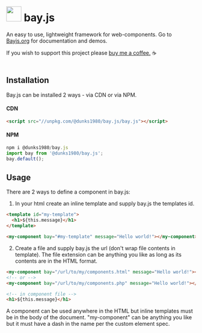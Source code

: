 # <img src="https://unpkg.com/@dunks1980/bay.js/bayjswide.svg?v=1" width="40"> bay.js

An easy to use, lightweight framework for web-components. Go to [Bayjs.org](https://bayjs.org/) for documentation and demos.
<br />

If you wish to support this project please [buy me a coffee.](https://www.buymeacoffee.com/dunks1980) ☕
<br />
<br />

## Installation

Bay.js can be installed 2 ways - via CDN or via NPM.

#### CDN
```html
<script src="//unpkg.com/@dunks1980/bay.js/bay.js"></script>
```
#### NPM
```javascript
npm i @dunks1980/bay.js
import bay from '@dunks1980/bay.js';
bay.default();
```

## Usage

There are 2 ways to define a component in bay.js: <br> 

1. In your html create an inline template and supply bay.js the templates id.<br>
```html
<template id="my-template">
  <h1>${this.message}</h1>
</template>

<my-component bay="#my-template" message="Hello world!"></my-component>
```

2. Create a file and supply bay.js the url (don't wrap file contents in template). The file extension can be anything you like as long as its contents are in the HTML format.<br>

```html
<my-component bay="/url/to/my/components.html" message="Hello world!"></my-component>
<!-- or -->
<my-component bay="/url/to/my/components.php" message="Hello world!"></my-component>
```

```html
<!-- in component file -->
<h1>${this.message}</h1>
```

A component can be used anywhere in the HTML but inline templates must be in the body of the document. "my-component" can be anything you like but it must have a dash in the name per the custom element spec.<br>
